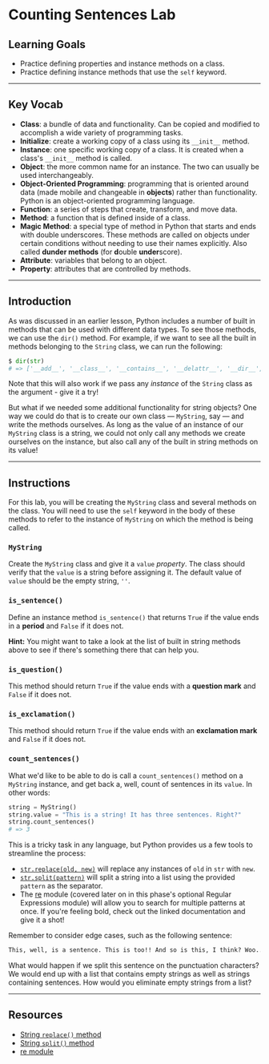 # Counting Sentences Lab

## Learning Goals

- Practice defining properties and instance methods on a class.
- Practice defining instance methods that use the `self` keyword.

***

## Key Vocab

- **Class**: a bundle of data and functionality. Can be copied and modified to
accomplish a wide variety of programming tasks.
- **Initialize**: create a working copy of a class using its `__init__`
method.
- **Instance**: one specific working copy of a class. It is created when a
class's `__init__` method is called.
- **Object**: the more common name for an instance. The two can usually be used
interchangeably.
- **Object-Oriented Programming**: programming that is oriented around data
(made mobile and changeable in **objects**) rather than functionality. Python
is an object-oriented programming language.
- **Function**: a series of steps that create, transform, and move data.
- **Method**: a function that is defined inside of a class.
- **Magic Method**: a special type of method in Python that starts and ends
with double underscores. These methods are called on objects under certain
conditions without needing to use their names explicitly. Also called **dunder
methods** (for **d**ouble **under**score).
- **Attribute**: variables that belong to an object.
- **Property**: attributes that are controlled by methods.

***

## Introduction

As was discussed in an earlier lesson, Python includes a number of built in
methods that can be used with different data types. To see those methods, we can
use the `dir()` method. For example, if we want to see all the built in methods
belonging to the `String` class, we can run the following:

```py
$ dir(str)
# => ['__add__', '__class__', '__contains__', '__delattr__', '__dir__', '__doc__', '__eq__', '__format__', '__ge__', '__getattribute__', '__getitem__', '__getnewargs__', '__gt__', '__hash__', '__init__', '__init_subclass__', '__iter__', '__le__', '__len__', '__lt__', '__mod__', '__mul__', '__ne__', '__new__', '__reduce__', '__reduce_ex__', '__repr__', '__rmod__', '__rmul__', '__setattr__', '__sizeof__', '__str__', '__subclasshook__', 'capitalize', 'casefold', 'center', 'count', 'encode', 'endswith', 'expandtabs', 'find', 'format', 'format_map', 'index', 'isalnum', 'isalpha', 'isascii', 'isdecimal', 'isdigit', 'isidentifier', 'islower', 'isnumeric', 'isprintable', 'isspace', 'istitle', 'isupper', 'join', 'ljust', 'lower', 'lstrip', 'maketrans', 'partition', 'replace', 'rfind', 'rindex', 'rjust', 'rpartition', 'rsplit', 'rstrip', 'split', 'splitlines', 'startswith', 'strip', 'swapcase', 'title', 'translate', 'upper', 'zfill']
```

Note that this will also work if we pass any _instance_ of the `String` class as
the argument - give it a try!

But what if we needed some additional functionality for string objects? One way
we could do that is to create our own class — `MyString`, say — and write the
methods ourselves. As long as the value of an instance of our `MyString` class
is a string, we could not only call any methods we create ourselves on the
instance, but also call any of the built in string methods on its value!

***

## Instructions

For this lab, you will be creating the `MyString` class and several methods on
the class. You will need to use the `self` keyword in the body of these methods
to refer to the instance of `MyString` on which the method is being called.

### `MyString`

Create the `MyString` class and give it a `value` _property_. The class should
verify that the `value` is a string before assigning it. The default value of
`value` should be the empty string, `''`.

### `is_sentence()`

Define an instance method `is_sentence()` that returns `True` if the value ends
in a **period** and `False` if it does not.

**Hint:** You might want to take a look at the list of built in string methods
above to see if there's something there that can help you.

### `is_question()`

This method should return `True` if the value ends with a **question mark** and
`False` if it does not.

### `is_exclamation()`

This method should return `True` if the value ends with an **exclamation mark**
and `False` if it does not.

### `count_sentences()`

What we'd like to be able to do is call a `count_sentences()` method on a
`MyString` instance, and get back a, well, count of sentences in its `value`.
In other words:

```py
string = MyString()
string.value = "This is a string! It has three sentences. Right?"
string.count_sentences()
# => 3
```

This is a tricky task in any language, but Python provides us a few tools to
streamline the process:

- [`str.replace(old, new)`][replace] will replace any instances of `old` in
  `str` with `new`.
- [`str.split(pattern)`][split] will split a string into a list using the
  provided `pattern` as the separator.
- The [re][] module (covered later on in this phase's optional Regular
  Expressions module) will allow you to search for multiple patterns at once. If
  you're feeling bold, check out the linked documentation and give it a shot!

Remember to consider edge cases, such as the following sentence:

```txt
This, well, is a sentence. This is too!! And so is this, I think? Woo...
```

What would happen if we split this sentence on the punctuation characters? We
would end up with a list that contains empty strings as well as strings
containing sentences. How would you eliminate empty strings from a list?

***

## Resources

- [String `replace()` method][replace]
- [String `split()` method][split]
- [re module][re]

[replace]: https://docs.python.org/3/library/stdtypes.html?highlight=replace#str.replace
[split]: https://docs.python.org/3/library/stdtypes.html?highlight=split#str.split
[re]: https://docs.python.org/3/library/re.html
